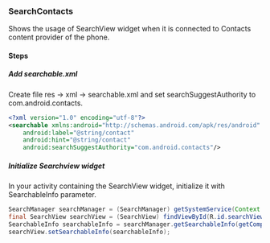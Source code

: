 ### SearchContacts
Shows the usage of SearchView widget when it is connected to Contacts content provider of the phone.

#### Steps

##### Add searchable.xml
Create file res -> xml -> searchable.xml and set searchSuggestAuthority to com.android.contacts.

```xml
<?xml version="1.0" encoding="utf-8"?>
<searchable xmlns:android="http://schemas.android.com/apk/res/android"
    android:label="@string/contact"
    android:hint="@string/contact"
    android:searchSuggestAuthority="com.android.contacts"/>
```

##### Initialize Searchview widget
In your activity containing the SearchView widget, initialize it with SearchableInfo parameter.

```java
SearchManager searchManager = (SearchManager) getSystemService(Context.SEARCH_SERVICE);
final SearchView searchView = (SearchView) findViewById(R.id.searchView);
SearchableInfo searchableInfo = searchManager.getSearchableInfo(getComponentName());
searchView.setSearchableInfo(searchableInfo);
```
